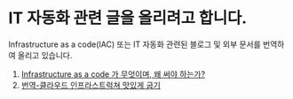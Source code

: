 # IT 자동화 관련 글을 올리려고 합니다.
Infrastructure as a code(IAC) 또는 IT 자동화 관련된 블로그 및 외부 문서를 번역하여 올리고 있습니다.

1. [Infrastructure as a code 가 무엇이며, 왜 써야 하는가?](1.what_is_infrastructure_as_a_code.md)
2. [번역-클라우드 인프라스트럭쳐 맛있게 굽기](2.Baking_delicious_cloud_instances.md)

